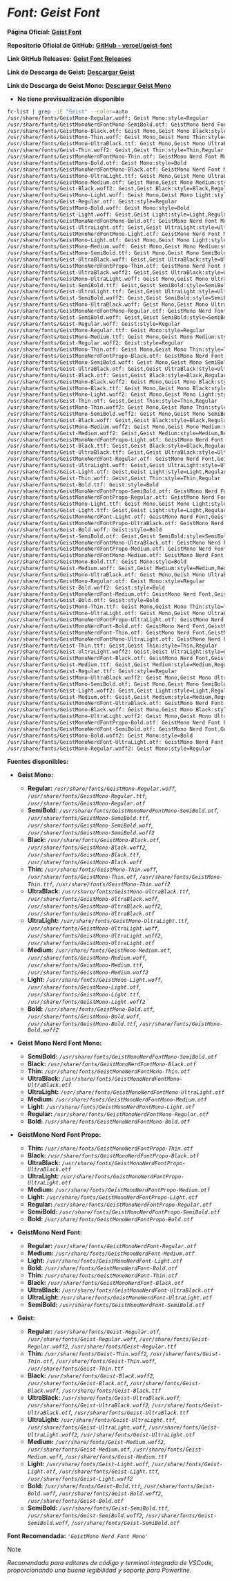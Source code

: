 <!-- Autor: Daniel Benjamin Perez Morales -->
<!-- GitHub: https://github.com/DanielBenjaminPerezMoralesDev13 -->
<!-- GitLab: https://gitlab.com/DanielBenjaminPerezMoralesDev13 -->
<!-- Correo electrónico: danielperezdev@proton.me -->

# ***Font: Geist Font***

**Página Oficial:** **[Geist Font](https://vercel.com/font "https://vercel.com/font")**

**Repositorio Oficial de GitHub:** **[GitHub - vercel/geist-font](https://github.com/vercel/geist-font/ "https://github.com/vercel/geist-font/")**

**Link GitHub Releases:** **[Geist Font Releases](https://github.com/vercel/geist-font/releases/tag/1.3.0 "https://github.com/vercel/geist-font/releases/tag/1.3.0")**

**Link de Descarga de Geist:** **[Descargar Geist](https://github.com/vercel/geist-font/releases/download/1.3.0/Geist-1.3.0.zip "https://github.com/vercel/geist-font/releases/download/1.3.0/Geist-1.3.0.zip")**

**Link de Descarga de Geist Mono:** **[Descargar Geist Mono](https://github.com/vercel/geist-font/releases/download/1.3.0/GeistMono-1.3.0.zip "https://github.com/vercel/geist-font/releases/download/1.3.0/GeistMono-1.3.0.zip")**

- **No tiene previsualización disponible**

```bash
fc-list | grep -iE "Geist" --color=auto 
/usr/share/fonts/GeistMono-Regular.woff: Geist Mono:style=Regular
/usr/share/fonts/GeistMonoNerdFontMono-SemiBold.otf: GeistMono Nerd Font Mono,GeistMono NFM,GeistMono NFM SemiBold:style=SemiBold,Regular
/usr/share/fonts/GeistMono-Black.otf: Geist Mono,Geist Mono Black:style=Black,Regular
/usr/share/fonts/GeistMono-Thin.woff: Geist Mono,Geist Mono Thin:style=Thin,Regular
/usr/share/fonts/GeistMono-UltraBlack.ttf: Geist Mono,Geist Mono UltraBlack:style=UltraBlack,Regular
/usr/share/fonts/Geist-Thin.woff2: Geist,Geist Thin:style=Thin,Regular
/usr/share/fonts/GeistMonoNerdFontMono-Thin.otf: GeistMono Nerd Font Mono,GeistMono NFM,GeistMono NFM Thin:style=Thin,Regular
/usr/share/fonts/GeistMono-Bold.otf: Geist Mono:style=Bold
/usr/share/fonts/GeistMonoNerdFontMono-Black.otf: GeistMono Nerd Font Mono,GeistMono NFM,GeistMono NFM Black:style=Black,Regular
/usr/share/fonts/GeistMono-UltraLight.ttf: Geist Mono,Geist Mono UltraLight:style=UltraLight,Regular
/usr/share/fonts/GeistMono-Medium.otf: Geist Mono,Geist Mono Medium:style=Medium,Regular
/usr/share/fonts/Geist-Black.woff2: Geist,Geist Black:style=Black,Regular
/usr/share/fonts/GeistMono-Light.woff: Geist Mono,Geist Mono Light:style=Light,Regular
/usr/share/fonts/Geist-Regular.otf: Geist:style=Regular
/usr/share/fonts/GeistMono-Bold.woff: Geist Mono:style=Bold
/usr/share/fonts/Geist-Light.woff: Geist,Geist Light:style=Light,Regular
/usr/share/fonts/GeistMonoNerdFontMono-Bold.otf: GeistMono Nerd Font Mono,GeistMono NFM:style=Bold
/usr/share/fonts/Geist-UltraLight.otf: Geist,Geist UltraLight:style=UltraLight,Regular
/usr/share/fonts/GeistMonoNerdFontMono-Light.otf: GeistMono Nerd Font Mono,GeistMono NFM,GeistMono NFM Light:style=Light,Regular
/usr/share/fonts/GeistMono-Light.otf: Geist Mono,Geist Mono Light:style=Light,Regular
/usr/share/fonts/GeistMono-Medium.woff: Geist Mono,Geist Mono Medium:style=Medium,Regular
/usr/share/fonts/GeistMono-SemiBold.ttf: Geist Mono,Geist Mono SemiBold:style=SemiBold,Regular
/usr/share/fonts/Geist-UltraBlack.woff: Geist,Geist UltraBlack:style=UltraBlack,Regular
/usr/share/fonts/GeistMonoNerdFontPropo-Thin.otf: GeistMono Nerd Font Propo,GeistMono NFP,GeistMono NFP Thin:style=Thin,Regular
/usr/share/fonts/Geist-UltraBlack.woff2: Geist,Geist UltraBlack:style=UltraBlack,Regular
/usr/share/fonts/GeistMono-UltraLight.woff: Geist Mono,Geist Mono UltraLight:style=UltraLight,Regular
/usr/share/fonts/Geist-SemiBold.ttf: Geist,Geist SemiBold:style=SemiBold,Regular
/usr/share/fonts/Geist-UltraLight.ttf: Geist,Geist UltraLight:style=UltraLight,Regular
/usr/share/fonts/Geist-SemiBold.woff2: Geist,Geist SemiBold:style=SemiBold,Regular
/usr/share/fonts/GeistMono-UltraBlack.woff: Geist Mono,Geist Mono UltraBlack:style=UltraBlack,Regular
/usr/share/fonts/GeistMonoNerdFontMono-Regular.otf: GeistMono Nerd Font Mono,GeistMono NFM:style=Regular
/usr/share/fonts/Geist-SemiBold.woff: Geist,Geist SemiBold:style=SemiBold,Regular
/usr/share/fonts/Geist-Regular.woff: Geist:style=Regular
/usr/share/fonts/GeistMono-Regular.ttf: Geist Mono:style=Regular
/usr/share/fonts/GeistMono-Medium.ttf: Geist Mono,Geist Mono Medium:style=Medium,Regular
/usr/share/fonts/Geist-Regular.woff2: Geist:style=Regular
/usr/share/fonts/GeistMono-Thin.otf: Geist Mono,Geist Mono Thin:style=Thin,Regular
/usr/share/fonts/GeistMonoNerdFontPropo-Black.otf: GeistMono Nerd Font Propo,GeistMono NFP,GeistMono NFP Black:style=Black,Regular
/usr/share/fonts/GeistMono-SemiBold.woff: Geist Mono,Geist Mono SemiBold:style=SemiBold,Regular
/usr/share/fonts/Geist-UltraBlack.otf: Geist,Geist UltraBlack:style=UltraBlack,Regular
/usr/share/fonts/Geist-Black.otf: Geist,Geist Black:style=Black,Regular
/usr/share/fonts/GeistMono-Black.woff2: Geist Mono,Geist Mono Black:style=Black,Regular
/usr/share/fonts/GeistMono-Black.ttf: Geist Mono,Geist Mono Black:style=Black,Regular
/usr/share/fonts/GeistMono-Light.woff2: Geist Mono,Geist Mono Light:style=Light,Regular
/usr/share/fonts/Geist-Thin.otf: Geist,Geist Thin:style=Thin,Regular
/usr/share/fonts/GeistMono-Thin.woff2: Geist Mono,Geist Mono Thin:style=Thin,Regular
/usr/share/fonts/GeistMono-SemiBold.woff2: Geist Mono,Geist Mono SemiBold:style=SemiBold,Regular
/usr/share/fonts/Geist-Black.woff: Geist,Geist Black:style=Black,Regular
/usr/share/fonts/GeistMono-Medium.woff2: Geist Mono,Geist Mono Medium:style=Medium,Regular
/usr/share/fonts/Geist-Medium.woff2: Geist,Geist Medium:style=Medium,Regular
/usr/share/fonts/GeistMonoNerdFontPropo-Light.otf: GeistMono Nerd Font Propo,GeistMono NFP,GeistMono NFP Light:style=Light,Regular
/usr/share/fonts/Geist-Black.ttf: Geist,Geist Black:style=Black,Regular
/usr/share/fonts/Geist-UltraBlack.ttf: Geist,Geist UltraBlack:style=UltraBlack,Regular
/usr/share/fonts/GeistMonoNerdFont-Regular.otf: GeistMono Nerd Font,GeistMono NF:style=Regular
/usr/share/fonts/Geist-UltraLight.woff: Geist,Geist UltraLight:style=UltraLight,Regular
/usr/share/fonts/Geist-Light.otf: Geist,Geist Light:style=Light,Regular
/usr/share/fonts/Geist-Thin.woff: Geist,Geist Thin:style=Thin,Regular
/usr/share/fonts/Geist-Bold.ttf: Geist:style=Bold
/usr/share/fonts/GeistMonoNerdFontPropo-SemiBold.otf: GeistMono Nerd Font Propo,GeistMono NFP,GeistMono NFP SemiBold:style=SemiBold,Regular
/usr/share/fonts/GeistMonoNerdFontPropo-Regular.otf: GeistMono Nerd Font Propo,GeistMono NFP:style=Regular
/usr/share/fonts/GeistMono-Light.ttf: Geist Mono,Geist Mono Light:style=Light,Regular
/usr/share/fonts/Geist-Light.ttf: Geist,Geist Light:style=Light,Regular
/usr/share/fonts/GeistMonoNerdFont-Light.otf: GeistMono Nerd Font,GeistMono NF,GeistMono NF Light:style=Light,Regular
/usr/share/fonts/GeistMonoNerdFontPropo-UltraBlack.otf: GeistMono Nerd Font Propo,GeistMono NFP,GeistMono NFP UltraBlack:style=UltraBlack,Regular
/usr/share/fonts/Geist-Bold.woff: Geist:style=Bold
/usr/share/fonts/Geist-SemiBold.otf: Geist,Geist SemiBold:style=SemiBold,Regular
/usr/share/fonts/GeistMonoNerdFontMono-UltraBlack.otf: GeistMono Nerd Font Mono,GeistMono NFM,GeistMono NFM UltraBlack:style=UltraBlack,Regular
/usr/share/fonts/GeistMonoNerdFontPropo-Medium.otf: GeistMono Nerd Font Propo,GeistMono NFP,GeistMono NFP Medium:style=Medium,Regular
/usr/share/fonts/GeistMonoNerdFontMono-Medium.otf: GeistMono Nerd Font Mono,GeistMono NFM,GeistMono NFM Medium:style=Medium,Regular
/usr/share/fonts/GeistMono-Bold.ttf: Geist Mono:style=Bold
/usr/share/fonts/Geist-Medium.woff: Geist,Geist Medium:style=Medium,Regular
/usr/share/fonts/GeistMono-UltraBlack.otf: Geist Mono,Geist Mono UltraBlack:style=UltraBlack,Regular
/usr/share/fonts/GeistMono-Regular.otf: Geist Mono:style=Regular
/usr/share/fonts/Geist-Bold.woff2: Geist:style=Bold
/usr/share/fonts/GeistMonoNerdFont-Medium.otf: GeistMono Nerd Font,GeistMono NF,GeistMono NF Medium:style=Medium,Regular
/usr/share/fonts/Geist-Bold.otf: Geist:style=Bold
/usr/share/fonts/GeistMono-Thin.ttf: Geist Mono,Geist Mono Thin:style=Thin,Regular
/usr/share/fonts/GeistMono-UltraLight.otf: Geist Mono,Geist Mono UltraLight:style=UltraLight,Regular
/usr/share/fonts/GeistMonoNerdFontPropo-UltraLight.otf: GeistMono Nerd Font Propo,GeistMono NFP,GeistMono NFP UltraLight:style=UltraLight,Regular
/usr/share/fonts/GeistMonoNerdFont-Bold.otf: GeistMono Nerd Font,GeistMono NF:style=Bold
/usr/share/fonts/GeistMonoNerdFont-Thin.otf: GeistMono Nerd Font,GeistMono NF,GeistMono NF Thin:style=Thin,Regular
/usr/share/fonts/GeistMonoNerdFontMono-UltraLight.otf: GeistMono Nerd Font Mono,GeistMono NFM,GeistMono NFM UltraLight:style=UltraLight,Regular
/usr/share/fonts/Geist-Thin.ttf: Geist,Geist Thin:style=Thin,Regular
/usr/share/fonts/Geist-UltraLight.woff2: Geist,Geist UltraLight:style=UltraLight,Regular
/usr/share/fonts/GeistMonoNerdFont-Black.otf: GeistMono Nerd Font,GeistMono NF,GeistMono NF Black:style=Black,Regular
/usr/share/fonts/Geist-Medium.ttf: Geist,Geist Medium:style=Medium,Regular
/usr/share/fonts/Geist-Regular.ttf: Geist:style=Regular
/usr/share/fonts/GeistMono-UltraBlack.woff2: Geist Mono,Geist Mono UltraBlack:style=UltraBlack,Regular
/usr/share/fonts/GeistMono-SemiBold.otf: Geist Mono,Geist Mono SemiBold:style=SemiBold,Regular
/usr/share/fonts/Geist-Light.woff2: Geist,Geist Light:style=Light,Regular
/usr/share/fonts/Geist-Medium.otf: Geist,Geist Medium:style=Medium,Regular
/usr/share/fonts/GeistMonoNerdFont-UltraBlack.otf: GeistMono Nerd Font,GeistMono NF,GeistMono NF UltraBlack:style=UltraBlack,Regular
/usr/share/fonts/GeistMono-Black.woff: Geist Mono,Geist Mono Black:style=Black,Regular
/usr/share/fonts/GeistMono-UltraLight.woff2: Geist Mono,Geist Mono UltraLight:style=UltraLight,Regular
/usr/share/fonts/GeistMonoNerdFontPropo-Bold.otf: GeistMono Nerd Font Propo,GeistMono NFP:style=Bold
/usr/share/fonts/GeistMonoNerdFont-SemiBold.otf: GeistMono Nerd Font,GeistMono NF,GeistMono NF SemiBold:style=SemiBold,Regular
/usr/share/fonts/GeistMono-Bold.woff2: Geist Mono:style=Bold
/usr/share/fonts/GeistMonoNerdFont-UltraLight.otf: GeistMono Nerd Font,GeistMono NF,GeistMono NF UltraLight:style=UltraLight,Regular
/usr/share/fonts/GeistMono-Regular.woff2: Geist Mono:style=Regular
```

**Fuentes disponibles:**

- **Geist Mono:**
  - **Regular:** *`/usr/share/fonts/GeistMono-Regular.woff`, `/usr/share/fonts/GeistMono-Regular.ttf`, `/usr/share/fonts/GeistMono-Regular.otf`*
  - **SemiBold:** *`/usr/share/fonts/GeistMonoNerdFontMono-SemiBold.otf`, `/usr/share/fonts/GeistMono-SemiBold.ttf`, `/usr/share/fonts/GeistMono-SemiBold.woff`, `/usr/share/fonts/GeistMono-SemiBold.woff2`*
  - **Black:** *`/usr/share/fonts/GeistMono-Black.otf`, `/usr/share/fonts/GeistMono-Black.woff2`, `/usr/share/fonts/GeistMono-Black.ttf`, `/usr/share/fonts/GeistMono-Black.woff`*
  - **Thin:** *`/usr/share/fonts/GeistMono-Thin.woff`, `/usr/share/fonts/GeistMono-Thin.otf`, `/usr/share/fonts/GeistMono-Thin.ttf`, `/usr/share/fonts/GeistMono-Thin.woff2`*
  - **UltraBlack:** *`/usr/share/fonts/GeistMono-UltraBlack.ttf`, `/usr/share/fonts/GeistMono-UltraBlack.woff`, `/usr/share/fonts/GeistMono-UltraBlack.woff2`, `/usr/share/fonts/GeistMono-UltraBlack.otf`*
  - **UltraLight:** *`/usr/share/fonts/GeistMono-UltraLight.ttf`, `/usr/share/fonts/GeistMono-UltraLight.woff`, `/usr/share/fonts/GeistMono-UltraLight.woff2`, `/usr/share/fonts/GeistMono-UltraLight.otf`*
  - **Medium:** *`/usr/share/fonts/GeistMono-Medium.otf`, `/usr/share/fonts/GeistMono-Medium.woff`, `/usr/share/fonts/GeistMono-Medium.ttf`, `/usr/share/fonts/GeistMono-Medium.woff2`*
  - **Light:** *`/usr/share/fonts/GeistMono-Light.woff`, `/usr/share/fonts/GeistMono-Light.otf`, `/usr/share/fonts/GeistMono-Light.ttf`, `/usr/share/fonts/GeistMono-Light.woff2`*
  - **Bold:** *`/usr/share/fonts/GeistMono-Bold.otf`, `/usr/share/fonts/GeistMono-Bold.woff`, `/usr/share/fonts/GeistMono-Bold.ttf`, `/usr/share/fonts/GeistMono-Bold.woff2`*

- **Geist Mono Nerd Font Mono:**
  - **SemiBold:** *`/usr/share/fonts/GeistMonoNerdFontMono-SemiBold.otf`*
  - **Black:** *`/usr/share/fonts/GeistMonoNerdFontMono-Black.otf`*
  - **Thin:** *`/usr/share/fonts/GeistMonoNerdFontMono-Thin.otf`*
  - **UltraBlack:** *`/usr/share/fonts/GeistMonoNerdFontMono-UltraBlack.otf`*
  - **UltraLight:** *`/usr/share/fonts/GeistMonoNerdFontMono-UltraLight.otf`*
  - **Medium:** *`/usr/share/fonts/GeistMonoNerdFontMono-Medium.otf`*
  - **Light:** *`/usr/share/fonts/GeistMonoNerdFontMono-Light.otf`*
  - **Regular:** *`/usr/share/fonts/GeistMonoNerdFontMono-Regular.otf`*
  - **Bold:** *`/usr/share/fonts/GeistMonoNerdFontMono-Bold.otf`*

- **GeistMono Nerd Font Propo:**
  - **Thin:** *`/usr/share/fonts/GeistMonoNerdFontPropo-Thin.otf`*
  - **Black:** *`/usr/share/fonts/GeistMonoNerdFontPropo-Black.otf`*
  - **UltraBlack:** *`/usr/share/fonts/GeistMonoNerdFontPropo-UltraBlack.otf`*
  - **UltraLight:** *`/usr/share/fonts/GeistMonoNerdFontPropo-UltraLight.otf`*
  - **Medium:** *`/usr/share/fonts/GeistMonoNerdFontPropo-Medium.otf`*
  - **Light:** *`/usr/share/fonts/GeistMonoNerdFontPropo-Light.otf`*
  - **Regular:** *`/usr/share/fonts/GeistMonoNerdFontPropo-Regular.otf`*
  - **SemiBold:** *`/usr/share/fonts/GeistMonoNerdFontPropo-SemiBold.otf`*
  - **Bold:** *`/usr/share/fonts/GeistMonoNerdFontPropo-Bold.otf`*

- **GeistMono Nerd Font:**
  - **Regular:** *`/usr/share/fonts/GeistMonoNerdFont-Regular.otf`*
  - **Medium:** *`/usr/share/fonts/GeistMonoNerdFont-Medium.otf`*
  - **Light:** *`/usr/share/fonts/GeistMonoNerdFont-Light.otf`*
  - **Bold:** *`/usr/share/fonts/GeistMonoNerdFont-Bold.otf`*
  - **Thin:** *`/usr/share/fonts/GeistMonoNerdFont-Thin.otf`*
  - **Black:** *`/usr/share/fonts/GeistMonoNerdFont-Black.otf`*
  - **UltraBlack:** *`/usr/share/fonts/GeistMonoNerdFont-UltraBlack.otf`*
  - **UltraLight:** *`/usr/share/fonts/GeistMonoNerdFont-UltraLight.otf`*
  - **SemiBold:** *`/usr/share/fonts/GeistMonoNerdFont-SemiBold.otf`*

- **Geist:**
  - **Regular:** *`/usr/share/fonts/Geist-Regular.otf`, `/usr/share/fonts/Geist-Regular.woff`, `/usr/share/fonts/Geist-Regular.woff2`, `/usr/share/fonts/Geist-Regular.ttf`*
  - **Thin:** *`/usr/share/fonts/Geist-Thin.woff2`, `/usr/share/fonts/Geist-Thin.otf`, `/usr/share/fonts/Geist-Thin.woff`, `/usr/share/fonts/Geist-Thin.ttf`*
  - **Black:** *`/usr/share/fonts/Geist-Black.woff2`, `/usr/share/fonts/Geist-Black.otf`, `/usr/share/fonts/Geist-Black.woff`, `/usr/share/fonts/Geist-Black.ttf`*
  - **UltraBlack:** *`/usr/share/fonts/Geist-UltraBlack.woff`, `/usr/share/fonts/Geist-UltraBlack.woff2`, `/usr/share/fonts/Geist-UltraBlack.otf`, `/usr/share/fonts/Geist-UltraBlack.ttf`*
  - **UltraLight:** *`/usr/share/fonts/Geist-UltraLight.ttf`, `/usr/share/fonts/Geist-UltraLight.woff`, `/usr/share/fonts/Geist-UltraLight.woff2`, `/usr/share/fonts/Geist-UltraLight.otf`*
  - **Medium:** *`/usr/share/fonts/Geist-Medium.woff2`, `/usr/share/fonts/Geist-Medium.otf`, `/usr/share/fonts/Geist-Medium.woff`, `/usr/share/fonts/Geist-Medium.ttf`*
  - **Light:** *`/usr/share/fonts/Geist-Light.woff`, `/usr/share/fonts/Geist-Light.otf`, `/usr/share/fonts/Geist-Light.ttf`, `/usr/share/fonts/Geist-Light.woff2`*
  - **Bold:** *`/usr/share/fonts/Geist-Bold.ttf`, `/usr/share/fonts/Geist-Bold.woff`, `/usr/share/fonts/Geist-Bold.woff2`, `/usr/share/fonts/Geist-Bold.otf`*
  - **SemiBold:** *`/usr/share/fonts/Geist-SemiBold.ttf`, `/usr/share/fonts/Geist-SemiBold.woff2`, `/usr/share/fonts/Geist-SemiBold.woff`, `/usr/share/fonts/Geist-SemiBold.otf`*

**Font Recomendada:** *`'GeistMono Nerd Font Mono'`*

> [!NOTE]
> *Recomendada para editores de código y terminal integrada de VSCode, proporcionando una buena legibilidad y soporte para Powerline.*

